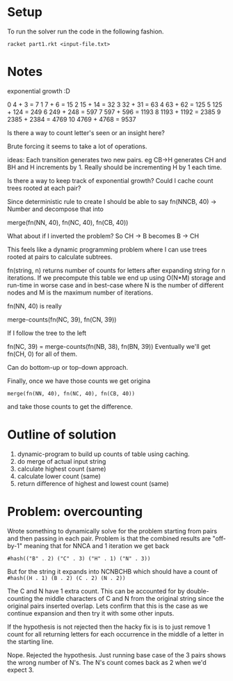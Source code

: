 # Setup
To run the solver run the code in the following fashion.

`racket part1.rkt <input-file.txt>`

# Notes
exponential growth :D

0 4 + 3 = 7
1 7 + 6 = 15
2 15 + 14 = 32
3 32 + 31 = 63
4 63 + 62 = 125
5 125 + 124 = 249
6 249 + 248 = 597
7 597 + 596 = 1193
8 1193 + 1192 = 2385
9 2385 + 2384 = 4769
10 4769 + 4768 = 9537

Is there a way to count letter's seen or an insight here?

Brute forcing it seems to take a lot of operations.

ideas: Each transition generates two new pairs. eg CB->H generates CH and BH and H increments by 1. Really should be incrementing H by 1 each time.

Is there a way to keep track of exponential growth? Could I cache count trees rooted at each pair?

Since deterministic rule to create I should be able to say fn(NNCB, 40) -> Number and decompose that into

merge(fn(NN, 40), fn(NC, 40), fn(CB, 40))

What about if I inverted the problem?
So CH -> B becomes B -> CH

This feels like a dynamic programming problem where I can use trees rooted at pairs to calculate subtrees.

fn(string, n) returns number of counts for letters after expanding string for n iterations. If we precompute this table we end up using O(N*M) storage and run-time in worse case and in best-case where N is the number of different nodes and M is the maximum number of iterations.

fn(NN, 40) is really

merge-counts(fn(NC, 39), fn(CN, 39))

If I follow the tree to the left

fn(NC, 39) = merge-counts(fn(NB, 38), fn(BN, 39))
Eventually we'll get fn(CH, 0) for all of them.

Can do bottom-up or top-down approach.

Finally, once we have those counts we get origina

`
merge(fn(NN, 40), fn(NC, 40), fn(CB, 40))
`

and take those counts to get the difference.

# Outline of solution
1. dynamic-program to build up counts of table using caching.
2. do merge of actual input string
3. calculate highest count (same)
4. calculate lower count (same)
5. return difference of highest and lowest count (same)

# Problem: overcounting
Wrote something to dynamically solve for the problem starting from pairs and then passing in each pair. Problem is that the combined results are "off-by-1" meaning that for NNCA and 1 iteration we get back

`#hash(("B" . 2) ("C" . 3) ("H" . 1) ("N" . 3))`

But for the string it expands into NCNBCHB which should have a count of  `#hash((H . 1) (B . 2) (C . 2) (N . 2))`

The C and N have 1 extra count. This can be accounted for by double-counting the middle characters of C and N from the original string since the original pairs inserted overlap. Lets confirm that this is the case as we continue expansion and then try it with some other inputs.

If the hypothesis is not rejected then the hacky fix is is to just remove 1 count for all returning letters for each occurrence in the middle of a letter in the starting line.

Nope. Rejected the hypothesis. Just running base case of the 3 pairs shows the wrong number of N's. The N's count comes back as 2 when we'd expect 3.
